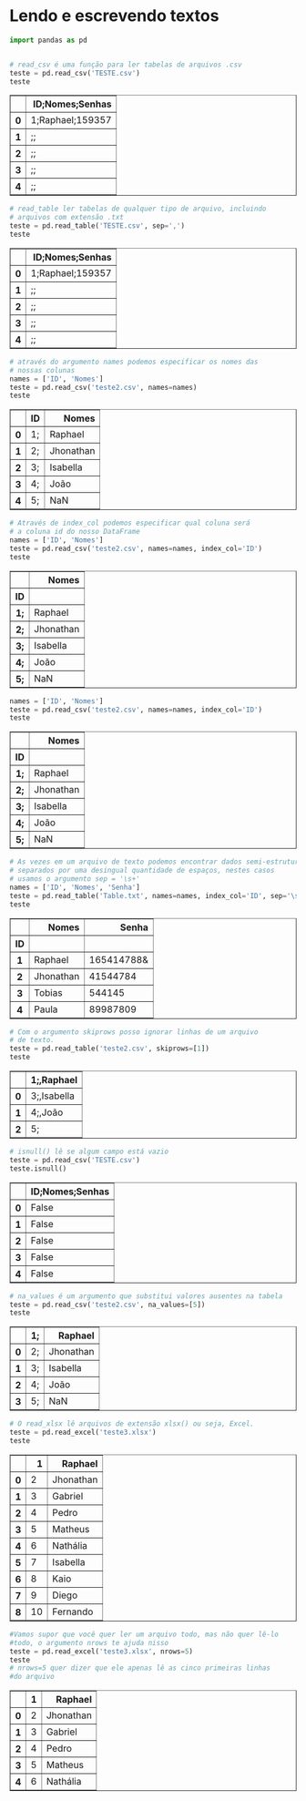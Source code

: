 # Lendo e escrevendo textos


```python
import pandas as pd


# read_csv é uma função para ler tabelas de arquivos .csv
teste = pd.read_csv('TESTE.csv')
teste
```




<div>
<style scoped>
    .dataframe tbody tr th:only-of-type {
        vertical-align: middle;
    }

    .dataframe tbody tr th {
        vertical-align: top;
    }

    .dataframe thead th {
        text-align: right;
    }
</style>
<table border="1" class="dataframe">
  <thead>
    <tr style="text-align: right;">
      <th></th>
      <th>ID;Nomes;Senhas</th>
    </tr>
  </thead>
  <tbody>
    <tr>
      <th>0</th>
      <td>1;Raphael;159357</td>
    </tr>
    <tr>
      <th>1</th>
      <td>;;</td>
    </tr>
    <tr>
      <th>2</th>
      <td>;;</td>
    </tr>
    <tr>
      <th>3</th>
      <td>;;</td>
    </tr>
    <tr>
      <th>4</th>
      <td>;;</td>
    </tr>
  </tbody>
</table>
</div>




```python
# read_table ler tabelas de qualquer tipo de arquivo, incluindo
# arquivos com extensão .txt
teste = pd.read_table('TESTE.csv', sep=',')
teste
```




<div>
<style scoped>
    .dataframe tbody tr th:only-of-type {
        vertical-align: middle;
    }

    .dataframe tbody tr th {
        vertical-align: top;
    }

    .dataframe thead th {
        text-align: right;
    }
</style>
<table border="1" class="dataframe">
  <thead>
    <tr style="text-align: right;">
      <th></th>
      <th>ID;Nomes;Senhas</th>
    </tr>
  </thead>
  <tbody>
    <tr>
      <th>0</th>
      <td>1;Raphael;159357</td>
    </tr>
    <tr>
      <th>1</th>
      <td>;;</td>
    </tr>
    <tr>
      <th>2</th>
      <td>;;</td>
    </tr>
    <tr>
      <th>3</th>
      <td>;;</td>
    </tr>
    <tr>
      <th>4</th>
      <td>;;</td>
    </tr>
  </tbody>
</table>
</div>




```python
# através do argumento names podemos especificar os nomes das
# nossas colunas
names = ['ID', 'Nomes']
teste = pd.read_csv('teste2.csv', names=names)
teste
```




<div>
<style scoped>
    .dataframe tbody tr th:only-of-type {
        vertical-align: middle;
    }

    .dataframe tbody tr th {
        vertical-align: top;
    }

    .dataframe thead th {
        text-align: right;
    }
</style>
<table border="1" class="dataframe">
  <thead>
    <tr style="text-align: right;">
      <th></th>
      <th>ID</th>
      <th>Nomes</th>
    </tr>
  </thead>
  <tbody>
    <tr>
      <th>0</th>
      <td>1;</td>
      <td>Raphael</td>
    </tr>
    <tr>
      <th>1</th>
      <td>2;</td>
      <td>Jhonathan</td>
    </tr>
    <tr>
      <th>2</th>
      <td>3;</td>
      <td>Isabella</td>
    </tr>
    <tr>
      <th>3</th>
      <td>4;</td>
      <td>João</td>
    </tr>
    <tr>
      <th>4</th>
      <td>5;</td>
      <td>NaN</td>
    </tr>
  </tbody>
</table>
</div>




```python
# Através de index_col podemos especificar qual coluna será
# a coluna id do nosso DataFrame
names = ['ID', 'Nomes']
teste = pd.read_csv('teste2.csv', names=names, index_col='ID')
teste
```




<div>
<style scoped>
    .dataframe tbody tr th:only-of-type {
        vertical-align: middle;
    }

    .dataframe tbody tr th {
        vertical-align: top;
    }

    .dataframe thead th {
        text-align: right;
    }
</style>
<table border="1" class="dataframe">
  <thead>
    <tr style="text-align: right;">
      <th></th>
      <th>Nomes</th>
    </tr>
    <tr>
      <th>ID</th>
      <th></th>
    </tr>
  </thead>
  <tbody>
    <tr>
      <th>1;</th>
      <td>Raphael</td>
    </tr>
    <tr>
      <th>2;</th>
      <td>Jhonathan</td>
    </tr>
    <tr>
      <th>3;</th>
      <td>Isabella</td>
    </tr>
    <tr>
      <th>4;</th>
      <td>João</td>
    </tr>
    <tr>
      <th>5;</th>
      <td>NaN</td>
    </tr>
  </tbody>
</table>
</div>




```python
names = ['ID', 'Nomes']
teste = pd.read_csv('teste2.csv', names=names, index_col='ID')
teste
```




<div>
<style scoped>
    .dataframe tbody tr th:only-of-type {
        vertical-align: middle;
    }

    .dataframe tbody tr th {
        vertical-align: top;
    }

    .dataframe thead th {
        text-align: right;
    }
</style>
<table border="1" class="dataframe">
  <thead>
    <tr style="text-align: right;">
      <th></th>
      <th>Nomes</th>
    </tr>
    <tr>
      <th>ID</th>
      <th></th>
    </tr>
  </thead>
  <tbody>
    <tr>
      <th>1;</th>
      <td>Raphael</td>
    </tr>
    <tr>
      <th>2;</th>
      <td>Jhonathan</td>
    </tr>
    <tr>
      <th>3;</th>
      <td>Isabella</td>
    </tr>
    <tr>
      <th>4;</th>
      <td>João</td>
    </tr>
    <tr>
      <th>5;</th>
      <td>NaN</td>
    </tr>
  </tbody>
</table>
</div>




```python
# As vezes em um arquivo de texto podemos encontrar dados semi-estruturados
# separados por uma desingual quantidade de espaços, nestes casos
# usamos o argumento sep = '\s+'
names = ['ID', 'Nomes', 'Senha']
teste = pd.read_table('Table.txt', names=names, index_col='ID', sep='\s+')
teste
```




<div>
<style scoped>
    .dataframe tbody tr th:only-of-type {
        vertical-align: middle;
    }

    .dataframe tbody tr th {
        vertical-align: top;
    }

    .dataframe thead th {
        text-align: right;
    }
</style>
<table border="1" class="dataframe">
  <thead>
    <tr style="text-align: right;">
      <th></th>
      <th>Nomes</th>
      <th>Senha</th>
    </tr>
    <tr>
      <th>ID</th>
      <th></th>
      <th></th>
    </tr>
  </thead>
  <tbody>
    <tr>
      <th>1</th>
      <td>Raphael</td>
      <td>165414788&amp;</td>
    </tr>
    <tr>
      <th>2</th>
      <td>Jhonathan</td>
      <td>41544784</td>
    </tr>
    <tr>
      <th>3</th>
      <td>Tobias</td>
      <td>544145</td>
    </tr>
    <tr>
      <th>4</th>
      <td>Paula</td>
      <td>89987809</td>
    </tr>
  </tbody>
</table>
</div>




```python
# Com o argumento skiprows posso ignorar linhas de um arquivo 
# de texto.
teste = pd.read_table('teste2.csv', skiprows=[1])
teste
```




<div>
<style scoped>
    .dataframe tbody tr th:only-of-type {
        vertical-align: middle;
    }

    .dataframe tbody tr th {
        vertical-align: top;
    }

    .dataframe thead th {
        text-align: right;
    }
</style>
<table border="1" class="dataframe">
  <thead>
    <tr style="text-align: right;">
      <th></th>
      <th>1;,Raphael</th>
    </tr>
  </thead>
  <tbody>
    <tr>
      <th>0</th>
      <td>3;,Isabella</td>
    </tr>
    <tr>
      <th>1</th>
      <td>4;,João</td>
    </tr>
    <tr>
      <th>2</th>
      <td>5;</td>
    </tr>
  </tbody>
</table>
</div>




```python
# isnull() lê se algum campo está vazio
teste = pd.read_csv('TESTE.csv')
teste.isnull()
```




<div>
<style scoped>
    .dataframe tbody tr th:only-of-type {
        vertical-align: middle;
    }

    .dataframe tbody tr th {
        vertical-align: top;
    }

    .dataframe thead th {
        text-align: right;
    }
</style>
<table border="1" class="dataframe">
  <thead>
    <tr style="text-align: right;">
      <th></th>
      <th>ID;Nomes;Senhas</th>
    </tr>
  </thead>
  <tbody>
    <tr>
      <th>0</th>
      <td>False</td>
    </tr>
    <tr>
      <th>1</th>
      <td>False</td>
    </tr>
    <tr>
      <th>2</th>
      <td>False</td>
    </tr>
    <tr>
      <th>3</th>
      <td>False</td>
    </tr>
    <tr>
      <th>4</th>
      <td>False</td>
    </tr>
  </tbody>
</table>
</div>




```python
# na_values é um argumento que substitui valores ausentes na tabela
teste = pd.read_csv('teste2.csv', na_values=[5])
teste
```




<div>
<style scoped>
    .dataframe tbody tr th:only-of-type {
        vertical-align: middle;
    }

    .dataframe tbody tr th {
        vertical-align: top;
    }

    .dataframe thead th {
        text-align: right;
    }
</style>
<table border="1" class="dataframe">
  <thead>
    <tr style="text-align: right;">
      <th></th>
      <th>1;</th>
      <th>Raphael</th>
    </tr>
  </thead>
  <tbody>
    <tr>
      <th>0</th>
      <td>2;</td>
      <td>Jhonathan</td>
    </tr>
    <tr>
      <th>1</th>
      <td>3;</td>
      <td>Isabella</td>
    </tr>
    <tr>
      <th>2</th>
      <td>4;</td>
      <td>João</td>
    </tr>
    <tr>
      <th>3</th>
      <td>5;</td>
      <td>NaN</td>
    </tr>
  </tbody>
</table>
</div>




```python
# O read_xlsx lê arquivos de extensão xlsx() ou seja, Excel.
teste = pd.read_excel('teste3.xlsx')
teste
```




<div>
<style scoped>
    .dataframe tbody tr th:only-of-type {
        vertical-align: middle;
    }

    .dataframe tbody tr th {
        vertical-align: top;
    }

    .dataframe thead th {
        text-align: right;
    }
</style>
<table border="1" class="dataframe">
  <thead>
    <tr style="text-align: right;">
      <th></th>
      <th>1</th>
      <th>Raphael</th>
    </tr>
  </thead>
  <tbody>
    <tr>
      <th>0</th>
      <td>2</td>
      <td>Jhonathan</td>
    </tr>
    <tr>
      <th>1</th>
      <td>3</td>
      <td>Gabriel</td>
    </tr>
    <tr>
      <th>2</th>
      <td>4</td>
      <td>Pedro</td>
    </tr>
    <tr>
      <th>3</th>
      <td>5</td>
      <td>Matheus</td>
    </tr>
    <tr>
      <th>4</th>
      <td>6</td>
      <td>Nathália</td>
    </tr>
    <tr>
      <th>5</th>
      <td>7</td>
      <td>Isabella</td>
    </tr>
    <tr>
      <th>6</th>
      <td>8</td>
      <td>Kaio</td>
    </tr>
    <tr>
      <th>7</th>
      <td>9</td>
      <td>Diego</td>
    </tr>
    <tr>
      <th>8</th>
      <td>10</td>
      <td>Fernando</td>
    </tr>
  </tbody>
</table>
</div>




```python
#Vamos supor que você quer ler um arquivo todo, mas não quer lê-lo
#todo, o argumento nrows te ajuda nisso
teste = pd.read_excel('teste3.xlsx', nrows=5)
teste
# nrows=5 quer dizer que ele apenas lê as cinco primeiras linhas 
#do arquivo
```




<div>
<style scoped>
    .dataframe tbody tr th:only-of-type {
        vertical-align: middle;
    }

    .dataframe tbody tr th {
        vertical-align: top;
    }

    .dataframe thead th {
        text-align: right;
    }
</style>
<table border="1" class="dataframe">
  <thead>
    <tr style="text-align: right;">
      <th></th>
      <th>1</th>
      <th>Raphael</th>
    </tr>
  </thead>
  <tbody>
    <tr>
      <th>0</th>
      <td>2</td>
      <td>Jhonathan</td>
    </tr>
    <tr>
      <th>1</th>
      <td>3</td>
      <td>Gabriel</td>
    </tr>
    <tr>
      <th>2</th>
      <td>4</td>
      <td>Pedro</td>
    </tr>
    <tr>
      <th>3</th>
      <td>5</td>
      <td>Matheus</td>
    </tr>
    <tr>
      <th>4</th>
      <td>6</td>
      <td>Nathália</td>
    </tr>
  </tbody>
</table>
</div>




```python

```
